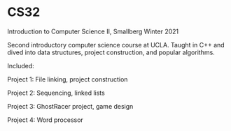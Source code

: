 # CS32
Introduction to Computer Science II, Smallberg Winter 2021

Second introductory computer science course at UCLA. Taught in C++ and dived into data structures, project construction, and popular algorithms.

Included: 

Project 1: File linking, project construction

Project 2: Sequencing, linked lists

Project 3: GhostRacer project, game design

Project 4: Word processor
